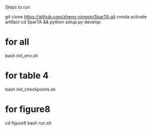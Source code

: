 Steps to run

git clone https://github.com/zheng-ningxin/SparTA.git
conda activate artifact 
cd SparTA && python setup.py develop

# for all
bash init_env.sh
# for table 4
bash init_checkpoints.sh
# for figure8
cd figure8 bash run.sh